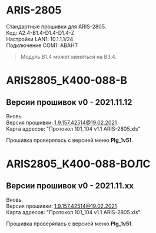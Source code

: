 ARIS-2805
=========

Стандартные прошивки для ARIS-2805.  
Код: A2.4-B1.4-D1.4-D1.4-Z  
Настройки LAN1: 10.1.1.1/24  
Подключение COM1: АВАНТ

> Модуль B1.4 может меняться на B3.4.


# ARIS2805_K400-088-В

## Версии прошивок v0 - 2021.11.12

Вновь.  
Версия прошивки: 1.9.157.42514@19.02.2021  
Карта адресов: "Протокол 101_104 v1.1 ARIS-2805.xls"

Прошивка проверялась с версией меню **PIg_1v51**.


# ARIS2805_K400-088-ВОЛС

## Версии прошивок v0 - 2021.11.xx

Вновь.  
Версия прошивки: 1.9.157.42514@19.02.2021  
Карта адресов: "Протокол 101_104 v1.1 ARIS-2805.xls"

Прошивка проверялась с версией меню **PIg_1v51**.


